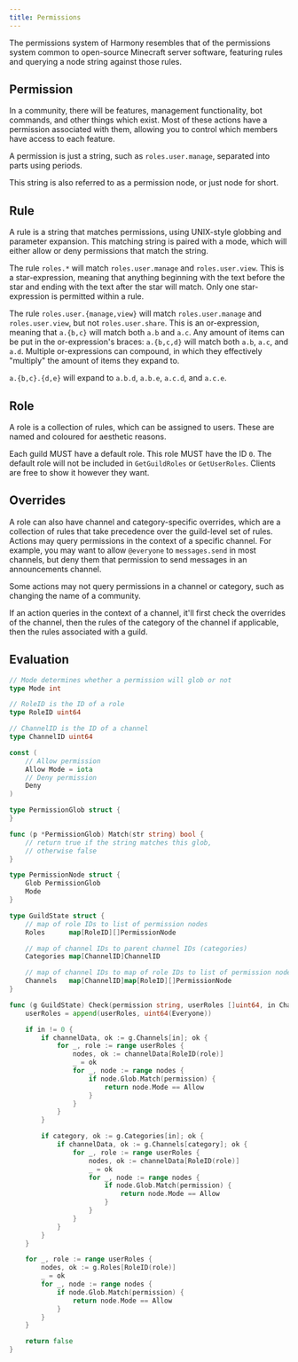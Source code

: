 ```yaml
---
title: Permissions
---
```


The permissions system of Harmony resembles that of the permissions system common
to open-source Minecraft server software, featuring rules and querying a node string
against those rules.

## Permission

In a community, there will be features, management functionality, bot commands, and other things which exist.
Most of these actions have a permission associated with them, allowing you to control which members have access to each feature.

A permission is just a string, such as `roles.user.manage`, separated into parts using periods.

This string is also referred to as a permission node, or just node for short.

## Rule

A rule is a string that matches permissions, using UNIX-style globbing and parameter expansion.
This matching string is paired with a mode, which will either allow or deny permissions that match the string.

The rule `roles.*` will match `roles.user.manage` and `roles.user.view`.
This is a star-expression, meaning that anything beginning with the text before the star and ending with the text after the star will match.
Only one star-expression is permitted within a rule.

The rule `roles.user.{manage,view}` will match `roles.user.manage` and `roles.user.view`, but not `roles.user.share`.
This is an or-expression, meaning that `a.{b,c}` will match both `a.b` and `a.c`.
Any amount of items can be put in the or-expression's braces: `a.{b,c,d}` will match both `a.b`, `a.c`, and `a.d`.
Multiple or-expressions can compound, in which they effectively "multiply" the amount of items they expand to.

`a.{b,c}.{d,e}` will expand to `a.b.d`, `a.b.e`, `a.c.d`, and `a.c.e`.

## Role

A role is a collection of rules, which can be assigned to users.
These are named and coloured for aesthetic reasons.

Each guild MUST have a default role. This role MUST have the ID `0`.
The default role will not be included in `GetGuildRoles` or `GetUserRoles`.
Clients are free to show it however they want.

## Overrides

A role can also have channel and category-specific overrides, which are a collection of rules that take precedence over the guild-level set of rules.
Actions may query permissions in the context of a specific channel.
For example, you may want to allow `@everyone` to `messages.send` in most channels, but deny them that permission to send messages in an announcements channel.

Some actions may not query permissions in a channel or category, such as changing the name of a community.

If an action queries in the context of a channel, it'll first check the overrides of the channel, then the rules of the category of the channel if applicable, then the rules associated with a guild.

## Evaluation

```go
// Mode determines whether a permission will glob or not
type Mode int

// RoleID is the ID of a role
type RoleID uint64

// ChannelID is the ID of a channel
type ChannelID uint64

const (
    // Allow permission
    Allow Mode = iota
    // Deny permission
    Deny
)

type PermissionGlob struct {
}

func (p *PermissionGlob) Match(str string) bool {
    // return true if the string matches this glob,
    // otherwise false
}

type PermissionNode struct {
    Glob PermissionGlob
    Mode
}

type GuildState struct {
    // map of role IDs to list of permission nodes
    Roles      map[RoleID][]PermissionNode

    // map of channel IDs to parent channel IDs (categories)
    Categories map[ChannelID]ChannelID

    // map of channel IDs to map of role IDs to list of permission nodes
    Channels   map[ChannelID]map[RoleID][]PermissionNode
}

func (g GuildState) Check(permission string, userRoles []uint64, in ChannelID) bool {
    userRoles = append(userRoles, uint64(Everyone))

    if in != 0 {
        if channelData, ok := g.Channels[in]; ok {
            for _, role := range userRoles {
                nodes, ok := channelData[RoleID(role)]
                _ = ok
                for _, node := range nodes {
                    if node.Glob.Match(permission) {
                        return node.Mode == Allow
                    }
                }
            }
        }

        if category, ok := g.Categories[in]; ok {
            if channelData, ok := g.Channels[category]; ok {
                for _, role := range userRoles {
                    nodes, ok := channelData[RoleID(role)]
                    _ = ok
                    for _, node := range nodes {
                        if node.Glob.Match(permission) {
                            return node.Mode == Allow
                        }
                    }
                }
            }
        }
    }

    for _, role := range userRoles {
        nodes, ok := g.Roles[RoleID(role)]
        _ = ok
        for _, node := range nodes {
            if node.Glob.Match(permission) {
                return node.Mode == Allow
            }
        }
    }

    return false
}
```